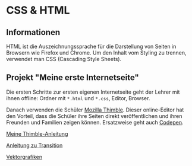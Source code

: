 CSS & HTML
==========

## Informationen
HTML ist die Auszeichnungssprache für die Darstellung von Seiten in Browsern wie Firefox und Chrome. Um den Inhalt vom Styling zu trennen, verwendet man CSS (Cascading Style Sheets).


## Projekt "Meine erste Internetseite"
Die ersten Schritte zur ersten eigenen Internetseite geht der Lehrer mit ihnen offline: Ordner mit `*.html` und `*.css`, Editor, Browser.

Danach verwenden die Schüler [Mozilla Thimble](https://thimble.mozilla.org/). Dieser online-Editor hat den Vorteil, dass die Schüler ihre Seiten direkt veröffentlichen und ihren Freunden und Familien zeigen können. Ersatzweise geht auch [Codepen](http://codepen.io/).

[Meine Thimble-Anleitung](https://d157rqmxrxj6ey.cloudfront.net/xcosx/13719/)

[Anleitung zu Transition](http://webkrauts.de/artikel/2011/css-3-im-praxistest-transition)

 [Vektorgrafiken](https://www.w3schools.com/graphics/svg_intro.asp)
